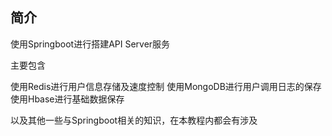 ## 简介

使用Springboot进行搭建API Server服务

主要包含

使用Redis进行用户信息存储及速度控制
使用MongoDB进行用户调用日志的保存
使用Hbase进行基础数据保存

以及其他一些与Springboot相关的知识，在本教程内都会有涉及
